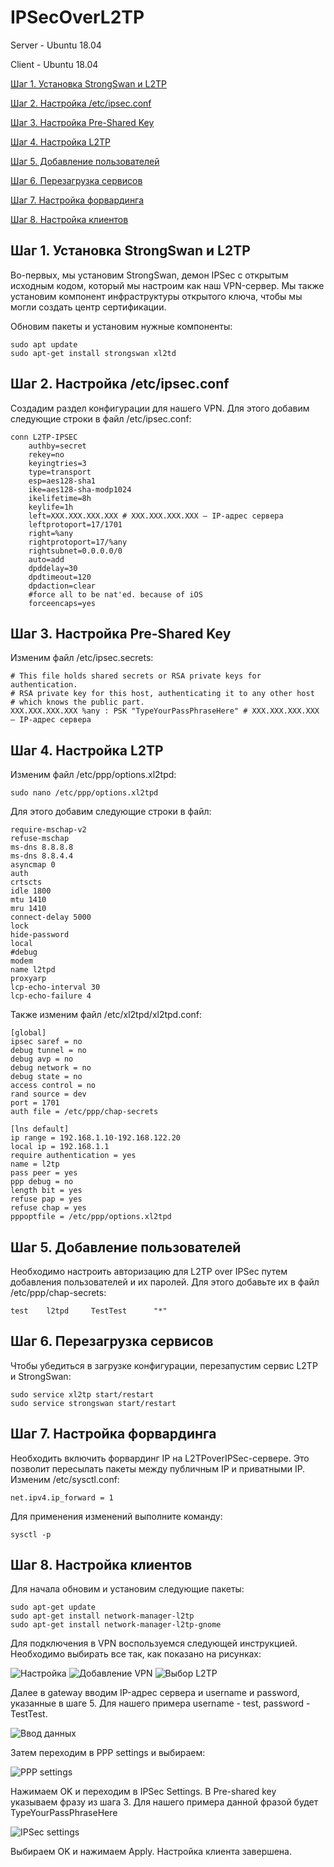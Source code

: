 # IPSecOverL2TP
Server - Ubuntu 18.04  

Client - Ubuntu 18.04

[Шаг 1. Установка StrongSwan и L2TP](#шаг-1-установка-strongswan-и-l2tp)

[Шаг 2. Настройка /etc/ipsec.conf](#шаг-2-настройка-/etc/ipsec.conf)

[Шаг 3. Настройка Pre-Shared Key](#шаг-3-настройка-pre-shared-key)

[Шаг 4. Настройка L2TP](#шаг-4-настройка-l2tp)

[Шаг 5. Добавление пользователей](#шаг-5-добавление-пользователей)

[Шаг 6. Перезагрузка сервисов](#шаг-6-перезагрузка-сервисов)

[Шаг 7. Настройка форвардинга](#шаг-6-настройка-форвардинга)

[Шаг 8. Настройка клиентов](#шаг-7-настройка-клиентов)

## Шаг 1. Установка StrongSwan и L2TP

Во-первых, мы установим StrongSwan, демон IPSec с открытым исходным кодом, который мы настроим как наш VPN-сервер. Мы также установим компонент инфраструктуры открытого ключа, чтобы мы могли создать центр сертификации.  

Обновим пакеты и установим нужные компоненты:  

```
sudo apt update  
sudo apt-get install strongswan xl2td
```
## Шаг 2. Настройка /etc/ipsec.conf 

Создадим раздел конфигурации для нашего VPN. Для этого добавим следующие строки в файл /etc/ipsec.conf:  

```
conn L2TP-IPSEC
    authby=secret
    rekey=no
    keyingtries=3
    type=transport
    esp=aes128-sha1
    ike=aes128-sha-modp1024
    ikelifetime=8h
    keylife=1h
    left=XXX.XXX.XXX.XXX # XXX.XXX.XXX.XXX – IP-адрес сервера
    leftprotoport=17/1701
    right=%any
    rightprotoport=17/%any
    rightsubnet=0.0.0.0/0
    auto=add
    dpddelay=30
    dpdtimeout=120
    dpdaction=clear
    #force all to be nat'ed. because of iOS
    forceencaps=yes
```
## Шаг 3. Настройка Pre-Shared Key

Изменим файл /etc/ipsec.secrets:

```
# This file holds shared secrets or RSA private keys for authentication.
# RSA private key for this host, authenticating it to any other host
# which knows the public part.
XXX.XXX.XXX.XXX %any : PSK "TypeYourPassPhraseHere" # XXX.XXX.XXX.XXX – IP-адрес сервера
```
## Шаг 4. Настройка L2TP

Изменим файл /etc/ppp/options.xl2tpd:

```
sudo nano /etc/ppp/options.xl2tpd
```
Для этого добавим следующие строки в файл:

```
require-mschap-v2
refuse-mschap
ms-dns 8.8.8.8
ms-dns 8.8.4.4
asyncmap 0
auth
crtscts
idle 1800
mtu 1410
mru 1410
connect-delay 5000
lock
hide-password
local
#debug
modem
name l2tpd
proxyarp
lcp-echo-interval 30
lcp-echo-failure 4
```
Также изменим файл /etc/xl2tpd/xl2tpd.conf:

```
[global]
ipsec saref = no
debug tunnel = no
debug avp = no
debug network = no
debug state = no
access control = no
rand source = dev
port = 1701
auth file = /etc/ppp/chap-secrets

[lns default]
ip range = 192.168.1.10-192.168.122.20
local ip = 192.168.1.1
require authentication = yes
name = l2tp
pass peer = yes
ppp debug = no
length bit = yes
refuse pap = yes
refuse chap = yes
pppoptfile = /etc/ppp/options.xl2tpd

```

## Шаг 5. Добавление пользователей

Необходимо настроить авторизацию для L2TP over IPSec путем добавления пользователей и их паролей. Для этого добавьте их в файл /etc/ppp/chap-secrets:

```
test    l2tpd     TestTest      "*"
```
## Шаг 6. Перезагрузка сервисов

Чтобы убедиться в загрузке конфигурации, перезапустим сервис L2TP и StrongSwan:

```
sudo service xl2tp start/restart
sudo service strongswan start/restart
```
## Шаг 7. Настройка форвардинга

Необходить включить форвардинг IP на L2TPoverIPSec-сервере. Это позволит пересылать пакеты между публичным IP и приватными IP. Изменим /etc/sysctl.conf:

```
net.ipv4.ip_forward = 1
```
Для применения изменений выполните команду:

```
sysctl -p
```
## Шаг 8. Настройка клиентов

Для начала обновим и установим следующие пакеты:

```
sudo apt-get update
sudo apt-get install network-manager-l2tp
sudo apt-get install network-manager-l2tp-gnome
```
Для подключения в VPN воспользуемся следующей инструкцией. Необходимо выбирать все так, как показано на рисунках:

![Настройка](https://sun1-86.userapi.com/t5VBHad3DOLRkw3K8OAfB6hzdb6gIfb2aMzs6w/dqIqedhAibE.jpg )
![Добавление VPN](https://sun1-30.userapi.com/95EqMIPesHVw5dMFv_VGvVbIIaCgI0IRJoRw4A/QAxCCH3JF9A.jpg )
![Выбор L2TP](https://sun1-98.userapi.com/2pkLLfjPaC1FBXuClphXLB63u3QMvnxe006pIw/cTSGJGxTkOY.jpg )

Далее в gateway вводим IP-адрес сервера и username и password, указанные в шаге 5. Для нашего примера username - test, password - TestTest.

![Ввод данных](https://sun1-24.userapi.com/2lIYrR9sHniUhwBl92ApK5Wwj6Tte029dJernA/o1FnQQ-gZ9c.jpg )

Затем переходим в PPP settings и выбираем:

![PPP settings](https://sun1-22.userapi.com/ZfQxQMuUPweRYkpVB9WAngno9g03Re613OaFKA/ZhDcFjF7Kzc.jpg )

Нажимаем OK и переходим в IPSec Settings. В Pre-shared key указываем фразу из шага 3. Для нашего примера данной фразой будет TypeYourPassPhraseHere

![IPSec settings](https://sun1-26.userapi.com/eGowqrxIuikJXwaPoFYdA97C3WjxkOw_SooKMg/rIhOWsk6CQI.jpg )

Выбираем OK и нажимаем Apply. Настройка клиента завершена. 
